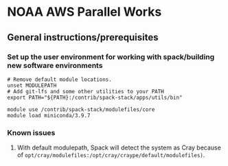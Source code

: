 # NOAA AWS Parallel Works
## General instructions/prerequisites

### Set up the user environment for working with spack/building new software environments
```
# Remove default module locations.
unset MODULEPATH
# Add git-lfs and some other utilities to your PATH
export PATH="${PATH}:/contrib/spack-stack/apps/utils/bin"

module use /contrib/spack-stack/modulefiles/core
module load miniconda/3.9.7
```

### Known issues
1. With default modulepath, Spack will detect the system as Cray because of `opt/cray/modulefiles:/opt/cray/craype/default/modulefiles)`.
